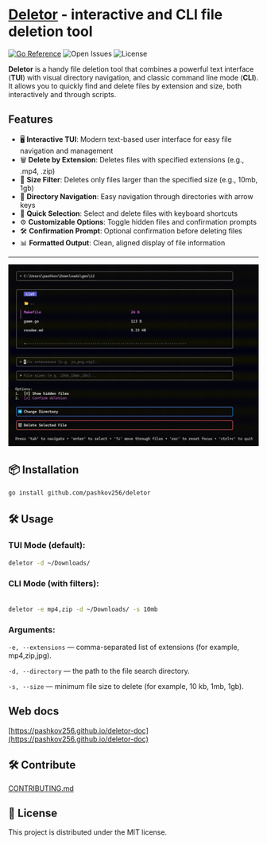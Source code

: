 

# [Deletor](https://pashkov256.github.io/deletor-doc) - interactive and CLI file deletion tool
[![Go Reference](https://pkg.go.dev/badge/github.com/pashkov256/deletor/v1.svg)](https://pkg.go.dev/github.com/pashkov256/deletor)
![Open Issues](https://img.shields.io/github/issues/pashkov256/deletor)
![License](https://img.shields.io/badge/license-MIT-blue)


**Deletor** is a handy file deletion tool that combines a powerful text interface (**TUI**) with visual directory navigation, and classic command line mode (**CLI**). It allows you to quickly find and delete files by extension and size, both interactively and through scripts.

## Features
- 🖥️ **Interactive TUI**: Modern text-based user interface for easy file navigation and management
- 🗑️ **Delete by Extension**: Deletes files with specified extensions (e.g., .mp4, .zip)
- 📏 **Size Filter**: Deletes only files larger than the specified size (e.g., 10mb, 1gb)
- 📂 **Directory Navigation**: Easy navigation through directories with arrow keys
- 🎯 **Quick Selection**: Select and delete files with keyboard shortcuts
- ⚙️ **Customizable Options**: Toggle hidden files and confirmation prompts
- 🛠️ **Confirmation Prompt**: Optional confirmation before deleting files
- 📊 **Formatted Output**: Clean, aligned display of file information


---
<p align="center">
  <img src="https://raw.githubusercontent.com/pashkov256/media/refs/heads/main/deletor.gif" alt="Project Banner" />
</p>

## 📦 Installation
```bash
go install github.com/pashkov256/deletor
```



## 🛠 Usage

### TUI Mode (default):

```bash
deletor -d ~/Downloads/
```
### CLI Mode (with filters):
```bash

deletor -e mp4,zip -d ~/Downloads/ -s 10mb
```
### Arguments:
`-e, --extensions` — comma-separated list of extensions (for example, mp4,zip,jpg).

`-d, --directory` — the path to the file search directory.

`-s, --size` — minimum file size to delete (for example, 10 kb, 1mb, 1gb).

## Web docs
[https://pashkov256.github.io/deletor-doc](https://pashkov256.github.io/deletor-doc)



## 🛠 Contribute
[CONTRIBUTING.md](https://github.com/pashkov256/deletor/blob/main/CONTRIBUTING.md)

## 📜 License
This project is distributed under the MIT license.


